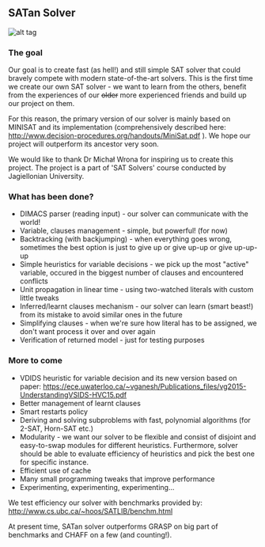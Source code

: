 <h2>SATan Solver</h2>

![alt tag](http://cs1924.vk.me/u31123286/a_ad325910.jpg)

<h3> The goal </h3>

Our goal is to create fast (as hell!) and still simple SAT solver that could bravely compete with modern state-of-the-art solvers. This is the first time we create our own SAT solver - we want to learn from the others, benefit from the experiences of our <s>older</s> more experienced friends and build up our project on them. 

For this reason, the primary version of our solver is mainly based on MINISAT and its implementation (comprehensively described here: http://www.decision-procedures.org/handouts/MiniSat.pdf ). We hope our project will outperform its ancestor very soon.

We would like to thank Dr Michał Wrona for inspiring us to create this project. The project is a part of 'SAT Solvers' course conducted by Jagiellonian University.

<h3> What has been done? </h3>

+ DIMACS parser (reading input) - our solver can communicate with the world!
+ Variable, clauses management - simple, but powerful! (for now)
+ Backtracking (with backjumping) - when everything goes wrong, sometimes the best option is just to give up or give up-up or give up-up-up
+ Simple heuristics for variable decisions - we pick up the most "active" variable, occured in the biggest number of clauses and encountered conflicts
+ Unit propagation in linear time - using two-watched literals with custom little tweaks
+ Inferred/learnt clauses mechanism - our solver can learn (smart beast!) from its mistake to avoid similar ones in the future
+ Simplifying clauses - when we're sure how literal has to be assigned, we don't want process it over and over again
+ Verification of returned model - just for testing purposes

<h3> More to come </h3>

+ VDIDS heuristic for variable decision and its new version based on paper: https://ece.uwaterloo.ca/~vganesh/Publications_files/vg2015-UnderstandingVSIDS-HVC15.pdf
+ Better management of learnt clauses
+ Smart restarts policy
+ Deriving and solving subproblems with fast, polynomial algorithms (for 2-SAT, Horn-SAT etc.)
+ Modularity - we want our solver to be flexible and consist of disjoint and easy-to-swap modules for different heuristics. Furthermore, solver should be able to evaluate efficiency of heuristics and pick the best one for specific instance.
+ Efficient use of cache
+ Many small programming tweaks that improve performance
+ Experimenting, experimenting, experimenting...

We test efficiency our solver with benchmarks provided by:
http://www.cs.ubc.ca/~hoos/SATLIB/benchm.html

At present time, SATan solver outperforms GRASP on big part of benchmarks and CHAFF on a few (and counting!).
